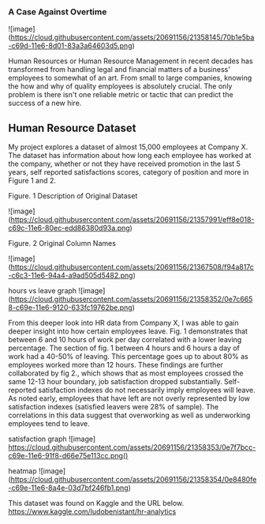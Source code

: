 ### A Case Against Overtime
![image] (https://cloud.githubusercontent.com/assets/20691156/21358145/70b1e5ba-c69d-11e6-8d01-83a3a64603d5.png)


Human Resources or Human Resource Management in recent decades has transformed from handling legal and financial matters of a business' employees to somewhat of an art. From small to large companies, knowing the how and why of  quality employees is absolutely crucial. The only problem is there isn't one reliable metric or tactic that can predict the success of a new hire.


## Human Resource Dataset 

My project explores a dataset of almost 15,000 employees at Company X. The dataset has information about how long each employee has worked at the company, whether or not they have received promotion in the last 5 years, self reported satisfactions scores, category of position and more in Figure 1 and 2. 

Figure. 1 Description of Original Dataset

![image] (https://cloud.githubusercontent.com/assets/20691156/21357991/eff8e018-c69c-11e6-80ec-edd86380d93a.png)

Figure. 2 Original Column Names 


![image] (https://cloud.githubusercontent.com/assets/20691156/21367508/f94a817c-c6c3-11e6-94a4-a9ad505d5482.png)


hours vs leave graph 
![image] (https://cloud.githubusercontent.com/assets/20691156/21358352/0e7c6658-c69e-11e6-9120-633fc19762be.png)

From this deeper look into HR data from Company X, I was able to gain deeper insight into how certain employees leave. Fig. 1 demonstrates that between 6 and 10 hours of work per day correlated with a lower leaving percentage. The section of fig. 1 between 4 hours and 6 hours a day of work had a 40-50% of leaving. This percentage goes up to about 80%  as employees worked more than 12 hours. These findings are further collaborated by fig 2., which shows that as most employees crossed the same 12-13 hour boundary, job satisfaction dropped substantially. Self-reported satisfaction indexes do not necessarily imply employees will leave. As noted early, employees that have left are not overly represented by low satisfaction indexes (satisfied leavers were 28% of sample).  The correlations in this data suggest that overworking as well as underworking employees tend to leave. 



satisfaction graph 
![image] https://cloud.githubusercontent.com/assets/20691156/21358353/0e7f7bcc-c69e-11e6-91f8-d66e75e113cc.png()


heatmap
![image] (https://cloud.githubusercontent.com/assets/20691156/21358354/0e8480fe-c69e-11e6-8a4e-03d7bf246fb1.png)



This dataset was found on Kaggle and the URL below.
https://www.kaggle.com/ludobenistant/hr-analytics
